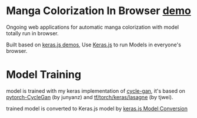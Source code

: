 
# Manga Colorization In Browser [demo](http://47.98.46.70)

Ongoing web applications for automatic manga colorization with model totally run in browser. 

Built based on [keras.js demos](https://transcranial.github.io/keras-js), Use [Keras.js](https://github.com/transcranial/keras-js) to run Models in everyone's browser.


# Model Training

model is trained with my keras implementation of [cycle-gan](https://github.com/MingwangLin/cyclegan-keras/blob/master/CycleGAN-keras.ipynb), it's based on [pytorch-CycleGan](https://github.com/junyanz/pytorch-CycleGAN-and-pix2pix) (by junyanz) and [tf/torch/keras/lasagne](https://github.com/tjwei/GANotebooks) (by tjwei).

trained model is converted to Keras.js model by [keras.js Model Conversion](https://transcranial.github.io/keras-js-docs/conversion/)



